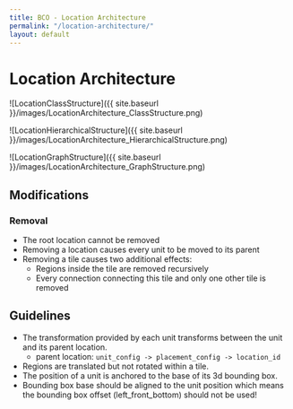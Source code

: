 ```yaml
---
title: BCO - Location Architecture
permalink: "/location-architecture/"
layout: default
---
```


# Location Architecture

![LocationClassStructure]({{ site.baseurl }}/images/LocationArchitecture_ClassStructure.png)

![LocationHierarchicalStructure]({{ site.baseurl }}/images/LocationArchitecture_HierarchicalStructure.png)

![LocationGraphStructure]({{ site.baseurl }}/images/LocationArchitecture_GraphStructure.png)

## Modifications

### Removal

* The root location cannot be removed
* Removing a location causes every unit to be moved to its parent
* Removing a tile causes two additional effects:
   * Regions inside the tile are removed recursively
   * Every connection connecting this tile and only one other tile is removed

## Guidelines

* The transformation provided by each unit transforms between the unit and its parent location.
    * parent location: ```unit_config -> placement_config -> location_id```
* Regions are translated but not rotated within a tile.
* The position of a unit is anchored to the base of its 3d bounding box.
* Bounding box base should be aligned to the unit position which means the bounding box offset (left_front_bottom) should not be used!

